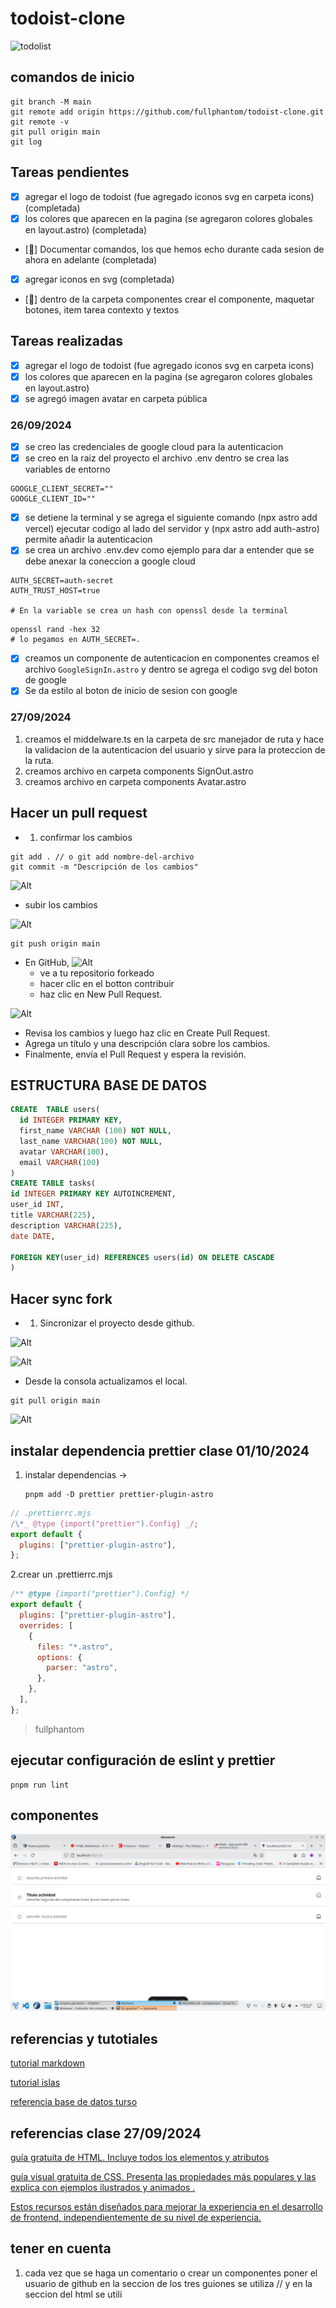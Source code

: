# todoist-clone

![todolist](./.github/todois.png)

## comandos de inicio

```shell
git branch -M main
git remote add origin https://github.com/fullphantom/todoist-clone.git
git remote -v
git pull origin main
git log
```

## Tareas pendientes

- [x] agregar el logo de todoist (fue agregado iconos svg en carpeta icons) (completada)
- [x] los colores que aparecen en la pagina (se agregaron colores globales en layout.astro) (completada)
- [🏃] Documentar comandos, los que hemos echo durante cada sesion de ahora en adelante (completada)
- [x] agregar iconos en svg (completada)
- [🏃] dentro de la carpeta componentes crear el componente, maquetar botones, item tarea contexto y textos

## Tareas realizadas

- [x] agregar el logo de todoist (fue agregado iconos svg en carpeta icons)
- [x] los colores que aparecen en la pagina (se agregaron colores globales en layout.astro)
- [x] se agregó imagen avatar en carpeta pública

### 26/09/2024

- [x] se creo las credenciales de google cloud para la autenticacion
- [x] se creo en la raiz del proyecto el archivo .env dentro se crea las variables de entorno

```shell
GOOGLE_CLIENT_SECRET=""
GOOGLE_CLIENT_ID=""
```

- [x] se detiene la terminal y se agrega el siguiente comando (npx astro add vercel) ejecutar codigo al lado del servidor y (npx astro add auth-astro) permite añadir la autenticacion
- [x] se crea un archivo .env.dev como ejemplo para dar a entender que se debe anexar la coneccion a google cloud

```shell
AUTH_SECRET=auth-secret
AUTH_TRUST_HOST=true

# En la variable se crea un hash con openssl desde la terminal
```

```shell
openssl rand -hex 32
# lo pegamos en AUTH_SECRET=.
```

- [x] creamos un componente de autenticacion en componentes creamos el archivo `GoogleSignIn.astro` y dentro se agrega el codigo svg del boton de google
- [x] Se da estilo al boton de inicio de sesion con google

### 27/09/2024

1. creamos el middelware.ts en la carpeta de src manejador de ruta y hace la validacion de la autenticacion del usuario y sirve para la proteccion de la ruta.
2. creamos archivo en carpeta components SignOut.astro
3. creamos archivo en carpeta components Avatar.astro

## Hacer un pull request

- 1. confirmar los cambios

```shell
git add . // o git add nombre-del-archivo
git commit -m "Descripción de los cambios"
```

![Alt](<./.github/1%20(1).png>)

- subir los cambios

![Alt](<./.github/1%20(2).png>)

```shell
git push origin main
```

- En GitHub,
  ![Alt](<./.github/1%20(3).png>)
  - ve a tu repositorio forkeado
  - hacer clic en el botton contribuir
  - haz clic en New Pull Request.

![Alt](<./.github/1%20(4).png>)

- Revisa los cambios y luego haz clic en Create Pull Request.
- Agrega un título y una descripción clara sobre los cambios.
- Finalmente, envía el Pull Request y espera la revisión.

## ESTRUCTURA BASE DE DATOS
```SQL
CREATE  TABLE users(
  id INTEGER PRIMARY KEY,
  first_name VARCHAR (100) NOT NULL,
  last_name VARCHAR(100) NOT NULL,
  avatar VARCHAR(100),
  email VARCHAR(100)
)
CREATE TABLE tasks(
id INTEGER PRIMARY KEY AUTOINCREMENT,
user_id INT,
title VARCHAR(225),
description VARCHAR(225),
date DATE,

FOREIGN KEY(user_id) REFERENCES users(id) ON DELETE CASCADE
)
```
## Hacer sync fork

- 1. Sincronizar el proyecto desde github.

![Alt](./.github/SYNC1.jpg)

![Alt](./.github/SYNC2.jpg)

- Desde la consola actualizamos el local.

```shell
git pull origin main
```

![Alt](./.github/SYNC3.jpg)

## instalar dependencia prettier clase 01/10/2024

1. instalar dependencias ->

   ```shell
   pnpm add -D prettier prettier-plugin-astro
   ```

```js
// .prettierrc.mjs
/\*_ @type {import("prettier").Config} _/;
export default {
  plugins: ["prettier-plugin-astro"],
};
```

2.crear un .prettierrc.mjs

```js
/** @type {import("prettier").Config} */
export default {
  plugins: ["prettier-plugin-astro"],
  overrides: [
    {
      files: "*.astro",
      options: {
        parser: "astro",
      },
    },
  ],
};
```

> fullphantom

## ejecutar configuración de eslint y prettier

```shell
pnpm run lint
```

## componentes

![Alt](./.github/componentesection.png)

## referencias y tutotiales

[tutorial markdown](https://tutorialmarkdown.com/guia)

[tutorial islas](https://www.patterns.dev/vanilla/islands-architecture/)

[referencia base de datos turso](https://turso.tech/)

## referencias clase 27/09/2024

[guía gratuita de HTML. Incluye todos los elementos y atributos](https://htmlreference.io/)

[guía visual gratuita de CSS. Presenta las propiedades más populares y las explica con ejemplos ilustrados y animados .](https://cssreference.io/)

[Estos recursos están diseñados para mejorar la experiencia en el desarrollo de frontend, independientemente de su nivel de experiencia.](https://freefrontend.com)

## tener en cuenta

1. cada vez que se haga un comentario o crear un componentes poner el usuario de github
   en la seccion de los tres guiones se utiliza // y en la seccion del html se utili <!--comentarios-->
